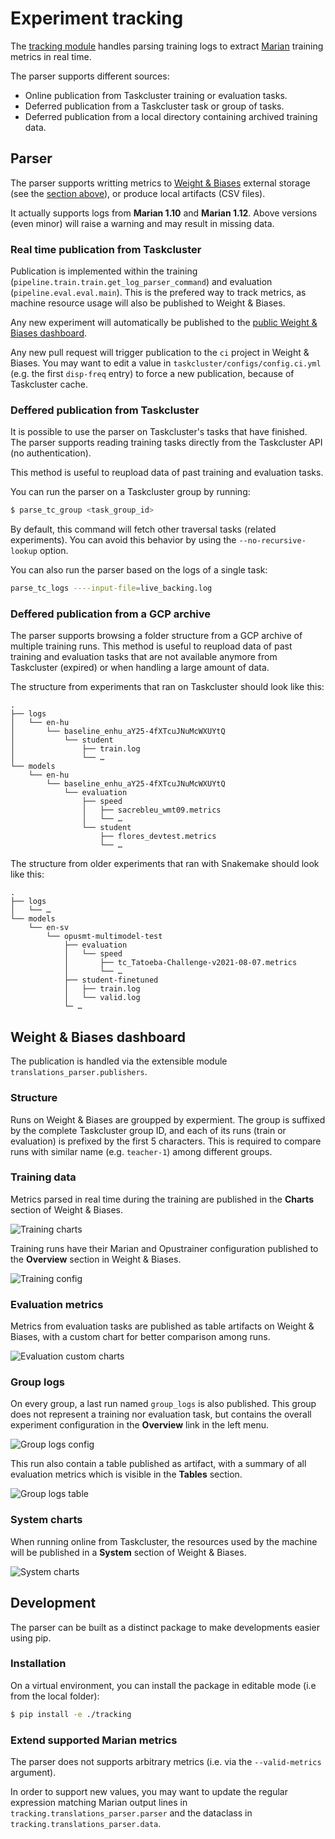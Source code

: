 # Experiment tracking

The [tracking module](/tracking) handles parsing training logs to extract [Marian](https://marian-nmt.github.io/) training metrics in real time.

The parser supports different sources:
* Online publication from Taskcluster training or evaluation tasks.
* Deferred publication from a Taskcluster task or group of tasks.
* Deferred publication from a local directory containing archived training data.

## Parser

The parser supports writting metrics to [Weight & Biases](https://wandb.ai/) external storage (see the [section above](#weight-&-biases-dashboard)), or produce local artifacts (CSV files).

It actually supports logs from **Marian 1.10** and **Marian 1.12**. Above versions (even minor) will raise a warning and may result in missing data.

### Real time publication from Taskcluster

Publication is implemented within the training (`pipeline.train.train.get_log_parser_command`) and evaluation (`pipeline.eval.eval.main`). This is the prefered way to track metrics, as machine resource usage will also be published to Weight & Biases.

Any new experiment will automatically be published to the [public Weight & Biases dashboard](https://wandb.ai/moz-translations/projects).

Any new pull request will trigger publication to the `ci` project in Weight & Biases. You may want to edit a value in `taskcluster/configs/config.ci.yml` (e.g. the first `disp-freq` entry) to force a new publication, because of Taskcluster cache.

### Deffered publication from Taskcluster

It is possible to use the parser on Taskcluster's tasks that have finished.
The parser supports reading training tasks directly from the Taskcluster API (no authentication).

This method is useful to reupload data of past training and evaluation tasks.

You can run the parser on a Taskcluster group by running:
```sh
$ parse_tc_group <task_group_id>
```
By default, this command will fetch other traversal tasks (related experiments). You can avoid this behavior by using the `--no-recursive-lookup` option.

You can also run the parser based on the logs of a single task:
```sh
parse_tc_logs ----input-file=live_backing.log
```

### Deffered publication from a GCP archive

The parser supports browsing a folder structure from a GCP archive of multiple training runs.
This method is useful to reupload data of past training and evaluation tasks that are not available anymore from Taskcluster (expired) or when handling a large amount of data.

The structure from experiments that ran on Taskcluster should look like this:
```
.
├── logs
│   └── en-hu
│       └── baseline_enhu_aY25-4fXTcuJNuMcWXUYtQ
│           └── student
│               ├── train.log
│               └── …
└── models
    └── en-hu
        └── baseline_enhu_aY25-4fXTcuJNuMcWXUYtQ
            └── evaluation
                ├── speed
                │   ├── sacrebleu_wmt09.metrics
                │   └── …
                └── student
                    ├── flores_devtest.metrics
                    └── …
```

The structure from older experiments that ran with Snakemake should look like this:
```
.
├── logs
│   └── …
└── models
    └── en-sv
        └── opusmt-multimodel-test
            ├── evaluation
            │   └── speed
            │       ├── tc_Tatoeba-Challenge-v2021-08-07.metrics
            │       └── …
            ├── student-finetuned
            │   ├── train.log
            │   └── valid.log
            └─ …
```

## Weight & Biases dashboard

The publication is handled via the extensible module `translations_parser.publishers`.

### Structure

Runs on Weight & Biases are groupped by expermient. The group is suffixed by the complete Taskcluster group ID, and each of its runs (train or evaluation) is prefixed by the first 5 characters. This is required to compare runs with similar name (e.g. `teacher-1`) among different groups.

### Training data

Metrics parsed in real time during the training are published in the **Charts** section of Weight & Biases.

![Training charts](img/tracking/training_charts.png)

Training runs have their Marian and Opustrainer configuration published to the **Overview** section in Weight & Biases.

![Training config](img/tracking/run_config.png)

### Evaluation metrics

Metrics from evaluation tasks are published as table artifacts on Weight & Biases, with a custom chart for better comparison among runs.

![Evaluation custom charts](img/tracking/metrics.png)

### Group logs

On every group, a last run named `group_logs` is also published. This group does not represent a training nor evaluation task, but contains the overall experiment configuration in the **Overview** link in the left menu.

![Group logs config](img/tracking/experiment_config.png)

This run also contain a table published as artifact, with a summary of all evaluation metrics which is visible in the **Tables** section.

![Group logs table](img/tracking/group_logs_table.png)

### System charts

When running online from Taskcluster, the resources used by the machine will be published in a **System** section of Weight & Biases.

![System charts](img/tracking/system_charts.png)

## Development

The parser can be built as a distinct package to make developments easier using pip.

### Installation

On a virtual environment, you can install the package in editable mode (i.e from the local folder):
```sh
$ pip install -e ./tracking
```

### Extend supported Marian metrics

The parser does not supports arbitrary metrics (i.e. via the `--valid-metrics` argument).

In order to support new values, you may want to update the regular expression matching Marian output lines in `tracking.translations_parser.parser` and the dataclass in `tracking.translations_parser.data`.
